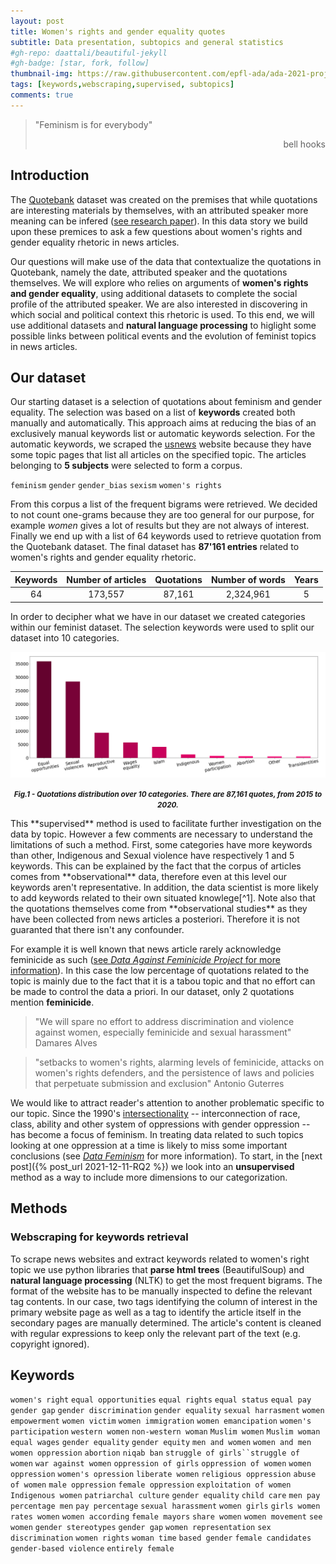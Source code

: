```yaml
---
layout: post
title: Women's rights and gender equality quotes 
subtitle: Data presentation, subtopics and general statistics
#gh-repo: daattali/beautiful-jekyll
#gh-badge: [star, fork, follow]
thumbnail-img: https://raw.githubusercontent.com/epfl-ada/ada-2021-project-concatsanddogs/main/img/all_subtopics_barplot.png
tags: [keywords,webscraping,supervised, subtopics]
comments: true
---
```


> "Feminism is for everybody" 
>
> <div style="text-align: right"> bell hooks </div>

## Introduction

The [Quotebank](https://quotebank.dlab.tools) dataset was created on the premises that while quotations are interesting materials by themselves, with an attributed speaker more meaning can be infered ([see research paper](https://dlab.epfl.ch/people/west/pub/Vaucher-Spitz-Catasta-West_WSDM-21.pdf)). In this data story we build upon these premices to ask a few questions about women's rights and gender equality rhetoric in news articles.


Our questions will make use of the data that contextualize the quotations in Quotebank, namely the date, attributed speaker and the quotations themselves.
We will explore who relies on arguments of **women's rights and gender equality**, using additional datasets to complete the social profile of the attributed speaker. We are also interested in discovering in which social and political context this rhetoric is used. To this end, we will use additional datasets and **natural language processing** to higlight some possible links between political events and the evolution of feminist topics in news articles.

## Our dataset

Our starting dataset is a selection of quotations about feminism and gender equality. The selection was based on a list of **keywords** created both manually and automatically. This approach aims at reducing the bias of an exclusively manual keywords list or automatic keywords selection. 
For the automatic keywords, we scraped the [usnews](usnews.com) website because they have some topic pages that list all articles on the specified topic. The articles belonging to **5 subjects** were selected to form a corpus.

`feminism` `gender`      `gender_bias`      `sexism`        `women's rights`  

From this corpus a list of the frequent bigrams were retrieved. We decided to not count one-grams because they are too general for our purpose, for example _women_ gives a lot of results but they are not always of interest. Finally we end up with a list of 64 keywords used to retrieve quotation from the Quotebank dataset. 
The final dataset has **87'161 entries** related to women's rights and gender equality rhetoric.


 | Keywords| Number of articles |  Quotations| Number of words | Years |
 |:--:|:--:|:--:|:--:|:--:|
 |64 |173,557| 87,161|   2,324,961    | 5|


In order to decipher what we have in our dataset we created categories within our feminist dataset. The selection keywords were used to split our dataset into 10 categories.

<p align = "center">
<img src = "https://raw.githubusercontent.com/epfl-ada/ada-2021-project-concatsanddogs/main/img/all_subtopics_barplot.png">
</p>
<p align = "center">
	<small> 
		<i> 
			<b>
			Fig.1 - Quotations distribution over 10 categories. There are 87,161 quotes, from 2015 to 2020. 
			</b> 
		</i>
	</small>
</p>
This **supervised** method is used to facilitate further investigation on the data by topic. However a few comments are necessary to understand the limitations of such a method. First, some categories have more keywords than other, Indigenous and Sexual violence have respectively 1 and 5 keywords. This can be explained by the fact that the corpus of articles comes from **observational** data, therefore even at this level our keywords aren't representative. In addition, the data scientist is more likely to add keywords related to their own situated knowlege[^1]. Note also that the quotations themselves come from **observational studies** as they have been collected from news articles a posteriori. Therefore it is not guaranted that there isn't any confounder. 

For example it is well known that news article rarely acknowledge feminicide as such ([see *Data Against Feminicide Project* for more information](https://datoscontrafeminicidio.net/en/home-2/)). In this case the low percentage of quotations related to the topic is mainly due to the fact that it is a tabou topic and that no effort can be made to control the data a priori. In our dataset, only 2 quotations mention **feminicide**. 

> "We will spare no effort to address discrimination and violence against women, especially feminicide and sexual harassment"         Damares Alves

> "setbacks to women's rights, alarming levels of feminicide, attacks on women's rights defenders, and the persistence of laws and policies that perpetuate submission and exclusion"	         Antonio Guterres


We would like to attract reader's attention to another problematic specific to our topic. Since the 1990's [intersectionality](https://en.wikipedia.org/wiki/Intersectionality) -- interconnection of race, class, ability and other system of oppressions with gender oppression -- has become a focus of feminism. In treating data related to such topics looking at one oppression at a time is likely to miss some important conclusions (see [*Data Feminism*](https://data-feminism.mitpress.mit.edu) for more information). To start, in the [next post]({% post_url 2021-12-11-RQ2 %}) we look into an **unsupervised** method as a way to include more dimensions to our categorization.


## Methods 

### Webscraping for keywords retrieval
To scrape news websites and extract keywords related to women's right topic we use python libraries that **parse html trees** (BeautifulSoup) and **natural language processing** (NLTK) to get the most frequent bigrams. The format of the website has to be manually inspected to define the relevant tag contents. In our case, two tags identifying the column of interest in the primary website page as well as a tag to identify the article itself in the secondary pages are manually determined. The article's content is cleaned with regular expressions to keep only the relevant part of the text (e.g. copyright ignored).

## Keywords 

`women's right` `equal opportunities` `equal rights` `equal status` `equal pay` `gender gap` `gender discrimination` `gender equality` `sexual harrasment`
`women empowerment` `women victim` `women immigration` `women emancipation` `women's participation` `western women` `non-western woman` `Muslim women` `Muslim woman` `equal wages` `gender equality` `gender equity` `men and women` `women and men` `women oppression` `abortion` `niqab ban` `struggle of girls``struggle of women` `war against women` `oppression of girls` `oppression of women` `women oppression` `women's opression` `liberate women` `religious oppression` `abuse of women` `male oppression` `female oppression` `exploitation of women`  `Indigenous women` `patriarchal culture` `gender equality` `child care` `men pay` `percentage men` `pay percentage` `sexual harassment` `women girls` `girls women` `rates women` `women according` `female mayors` `share women` `women movement` `see women` `gender stereotypes` `gender gap` `women representation` `sex discrimination` `women rights` `woman time` `based gender` `female candidates` `gender-based violence` `entirely female` 

[^1]: In this study the data scientist choosing the keywords is a white, cisgender, middle-class, able women. 
